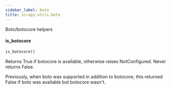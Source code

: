 ```yaml
---
sidebar_label: boto
title: scrapy.utils.boto
---
```


Boto/botocore helpers

#### is\_botocore

```python
is_botocore()
```

Returns True if botocore is available, otherwise raises NotConfigured. Never returns False.

Previously, when boto was supported in addition to botocore, this returned False if boto was available
but botocore wasn&#x27;t.

